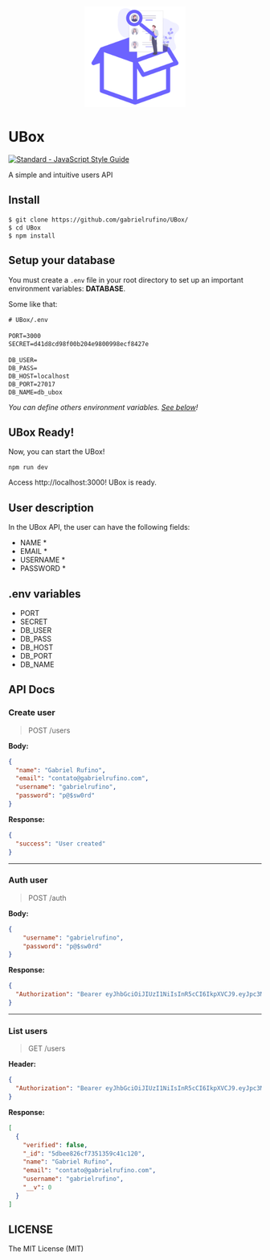 <p style="text-align: center;">
  <img src="./public/logo.png" width="200"/>
</p>

# UBox

[![Standard - JavaScript Style Guide](https://img.shields.io/badge/code%20style-standard-brightgreen.svg)](https://standardjs.com/)

A simple and intuitive users API

## Install

```
$ git clone https://github.com/gabrielrufino/UBox/
$ cd UBox
$ npm install
```

## Setup your database

You must create a <code>.env</code> file in your root directory to set up an important environment variables: <strong>DATABASE</strong>.

Some like that:
```env
# UBox/.env

PORT=3000
SECRET=d41d8cd98f00b204e9800998ecf8427e

DB_USER=
DB_PASS=
DB_HOST=localhost
DB_PORT=27017
DB_NAME=db_ubox
```

<em>You can define others environment variables. <a href="#env-variables">See below</a>!</em>

## UBox Ready!

Now, you can start the UBox!

```
npm run dev
```

Access http://localhost:3000! UBox is ready.

## User description

In the UBox API, the user can have the following fields:

- NAME *
- EMAIL *
- USERNAME *
- PASSWORD *

## .env variables

- PORT
- SECRET
- DB_USER
- DB_PASS
- DB_HOST
- DB_PORT
- DB_NAME

## API Docs

### Create user

> POST /users

**Body:**
```json
{
  "name": "Gabriel Rufino",
  "email": "contato@gabrielrufino.com",
  "username": "gabrielrufino",
  "password": "p@$sw0rd"
}
```

**Response:**
```json
{
  "success": "User created"
}
```

---

### Auth user

> POST /auth

**Body:**
```json
{
	"username": "gabrielrufino",
	"password": "p@$sw0rd"
}
```

**Response:**
```json
{
  "Authorization": "Bearer eyJhbGciOiJIUzI1NiIsInR5cCI6IkpXVCJ9.eyJpc3MiOiJodHRwOi8vbG9jYWxob3N0OjMwMDAvIiwic3ViIjoiNWRiZWU4MjZjZjczNTEzNTljNDFjMTIwIiwiaWF0IjoxNTcyNzk0MzM0LCJleHAiOjE1NzI3OTc5MzR9.qsIERF-02_HikpvLNQTsTestfXMfL_z0pytSjK6wyoc"
}
```

---

### List users

> GET /users

**Header:**
```json
{
  "Authorization": "Bearer eyJhbGciOiJIUzI1NiIsInR5cCI6IkpXVCJ9.eyJpc3MiOiJodHRwOi8vbG9jYWxob3N0OjMwMDAvIiwic3ViIjoiNWRiZWU4MjZjZjczNTEzNTljNDFjMTIwIiwiaWF0IjoxNTcyNzk0MzM0LCJleHAiOjE1NzI3OTc5MzR9.qsIERF-02_HikpvLNQTsTestfXMfL_z0pytSjK6wyoc"
}
```

**Response:**
```json
[
  {
    "verified": false,
    "_id": "5dbee826cf7351359c41c120",
    "name": "Gabriel Rufino",
    "email": "contato@gabrielrufino.com",
    "username": "gabrielrufino",
    "__v": 0
  }
]
```

## LICENSE

The MIT License (MIT)
